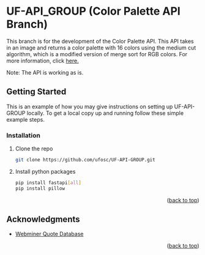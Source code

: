 # UF-API_GROUP (Color Palette API Branch)

This branch is for the development of the Color Palette API. This API takes in an image and returns a color palette with 16 colors using the medium cut algorithm, which is a modified version of merge sort for RGB colors. For more information, click [here.](https://medium.com/@gytterberg_14295/the-median-cut-algorithm-for-color-quantization-cc1128a0c534)

Note: The API is working as is.

## Getting Started

This is an example of how you may give instructions on setting up UF-API-GROUP locally.
To get a local copy up and running follow these simple example steps.

### Installation

1. Clone the repo
   ```sh
   git clone https://github.com/ufosc/UF-API-GROUP.git
   ```
2. Install python packages
   ```sh
   pip install fastapi[all]
   pip install pillow
   ```
<p align="right">(<a href="#readme-top">back to top</a>)</p>

## Acknowledgments

* [Webminer Quote Database](https://thewebminer.com/buy-famous-quotes-database)

<p align="right">(<a href="#readme-top">back to top</a>)</p>